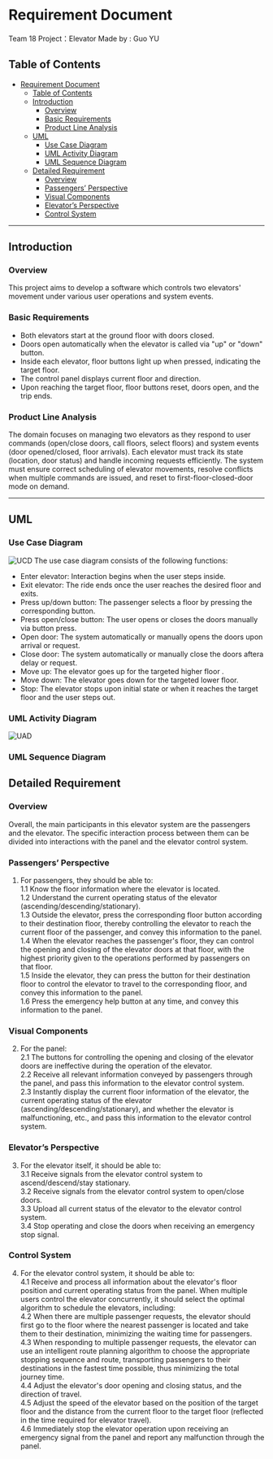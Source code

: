 # Requirement Document

Team 18 Project：Elevator
Made by : Guo YU

## Table of Contents
- [Requirement Document](#requirement-document)
  - [Table of Contents](#table-of-contents)
  - [Introduction](#introduction)
    - [Overview](#overview)
    - [Basic Requirements](#basic-requirements)
    - [Product Line Analysis](#product-line-analysis)
  - [UML](#uml)
    - [Use Case Diagram](#use-case-diagram)
    - [UML Activity Diagram](#uml-activity-diagram)
    - [UML Sequence Diagram](#uml-sequence-diagram)
  - [Detailed Requirement](#detailed-requirement)
    - [Overview](#overview-1)
    - [Passengers’ Perspective](#passengers-perspective)
    - [Visual Components](#visual-components)
    - [Elevator’s Perspective](#elevators-perspective)
    - [Control System](#control-system)

---

## Introduction

### Overview
This project aims to develop a software which controls two elevators' movement under various user operations and system events. 

### Basic Requirements
- Both elevators start at the ground floor with doors closed.  
- Doors open automatically when the elevator is called via "up" or "down" button.  
- Inside each elevator, floor buttons light up when pressed, indicating the target floor.  
- The control panel displays current floor and direction.  
- Upon reaching the target floor, floor buttons reset, doors open, and the trip ends.  

### Product Line Analysis
The domain focuses on managing two elevators as they respond to user commands (open/close doors, call floors, select floors) and system events (door opened/closed, floor arrivals). Each elevator must track its state (location, door status) and handle incoming requests efficiently. The system must ensure correct scheduling of elevator movements, resolve conflicts when multiple commands are issued, and reset to first-floor-closed-door mode on demand.

---

## UML 

### Use Case Diagram
![UCD](./imgs/use_case_dia.png)
The use case diagram consists of the following functions:
- Enter elevator: Interaction begins when the user steps inside.
- Exit elevator: The ride ends once the user reaches the desired floor and exits.
- Press up/down button: The passenger selects a floor by pressing the corresponding button.
- Press open/close button: The user opens or closes the doors manually via button press.
- Open door: The system automatically or manually opens the doors upon arrival or request.
- Close door: The system automatically or manually close the doors aftera delay or request.
- Move up: The elevator goes up for the targeted higher floor .
- Move down: The elevator goes down for the targeted lower floor.
- Stop: The elevator stops upon initial state or when it reaches the target floor and the user steps out.

### UML Activity Diagram
![UAD](./imgs/activity.png)

### UML Sequence Diagram



## Detailed Requirement

### Overview
Overall, the main participants in this elevator system are the passengers and the elevator. The specific interaction process between them can be divided into interactions with the panel and the elevator control system.

### Passengers’ Perspective
1. For passengers, they should be able to:  
   1.1 Know the floor information where the elevator is located.  
   1.2 Understand the current operating status of the elevator (ascending/descending/stationary).  
   1.3 Outside the elevator, press the corresponding floor button according to their destination floor, thereby controlling the elevator to reach the current floor of the passenger, and convey this information to the panel.  
   1.4 When the elevator reaches the passenger's floor, they can control the opening and closing of the elevator doors at that floor, with the highest priority given to the operations performed by passengers on that floor.  
   1.5 Inside the elevator, they can press the button for their destination floor to control the elevator to travel to the corresponding floor, and convey this information to the panel.  
   1.6 Press the emergency help button at any time, and convey this information to the panel.

### Visual Components
2. For the panel:  
   2.1 The buttons for controlling the opening and closing of the elevator doors are ineffective during the operation of the elevator.  
   2.2 Receive all relevant information conveyed by passengers through the panel, and pass this information to the elevator control system.  
   2.3 Instantly display the current floor information of the elevator, the current operating status of the elevator (ascending/descending/stationary), and whether the elevator is malfunctioning, etc., and pass this information to the elevator control system.

### Elevator’s Perspective
3. For the elevator itself, it should be able to:  
   3.1 Receive signals from the elevator control system to ascend/descend/stay stationary.  
   3.2 Receive signals from the elevator control system to open/close doors.  
   3.3 Upload all current status of the elevator to the elevator control system.  
   3.4 Stop operating and close the doors when receiving an emergency stop signal.

### Control System
4. For the elevator control system, it should be able to:  
   4.1 Receive and process all information about the elevator's floor position and current operating status from the panel. When multiple users control the elevator concurrently, it should select the optimal algorithm to schedule the elevators, including:  
   4.2 When there are multiple passenger requests, the elevator should first go to the floor where the nearest passenger is located and take them to their destination, minimizing the waiting time for passengers.  
   4.3 When responding to multiple passenger requests, the elevator can use an intelligent route planning algorithm to choose the appropriate stopping sequence and route, transporting passengers to their destinations in the fastest time possible, thus minimizing the total journey time.  
   4.4 Adjust the elevator's door opening and closing status, and the direction of travel.  
   4.5 Adjust the speed of the elevator based on the position of the target floor and the distance from the current floor to the target floor (reflected in the time required for elevator travel).  
   4.6 Immediately stop the elevator operation upon receiving an emergency signal from the panel and report any malfunction through the panel.